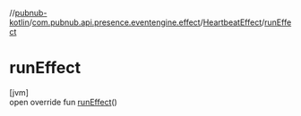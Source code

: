 //[pubnub-kotlin](../../../index.md)/[com.pubnub.api.presence.eventengine.effect](../index.md)/[HeartbeatEffect](index.md)/[runEffect](run-effect.md)

# runEffect

[jvm]\
open override fun [runEffect](run-effect.md)()
